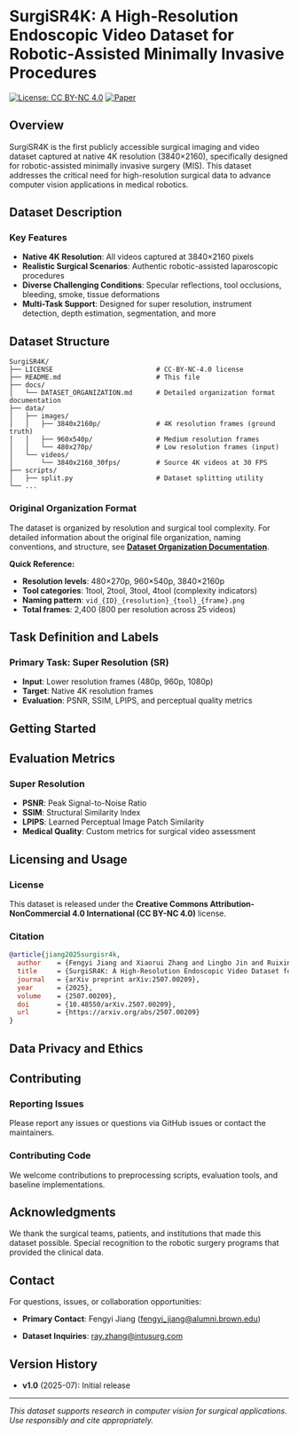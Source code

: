 # SurgiSR4K: A High-Resolution Endoscopic Video Dataset for Robotic-Assisted Minimally Invasive Procedures

[![License: CC BY-NC 4.0](https://img.shields.io/badge/License-CC%20BY--NC%204.0-lightgrey.svg)](https://creativecommons.org/licenses/by-nc/4.0/)
[![Paper](https://img.shields.io/badge/Paper-arXiv%3A2507.00209-red)](https://arxiv.org/abs/2507.00209)

## Overview

SurgiSR4K is the first publicly accessible surgical imaging and video dataset captured at native 4K resolution (3840×2160), specifically designed for robotic-assisted minimally invasive surgery (MIS). This dataset addresses the critical need for high-resolution surgical data to advance computer vision applications in medical robotics.

## Dataset Description

### Key Features
- **Native 4K Resolution**: All videos captured at 3840×2160 pixels
- **Realistic Surgical Scenarios**: Authentic robotic-assisted laparoscopic procedures
- **Diverse Challenging Conditions**: Specular reflections, tool occlusions, bleeding, smoke, tissue deformations
- **Multi-Task Support**: Designed for super resolution, instrument detection, depth estimation, segmentation, and more


## Dataset Structure

```
SurgiSR4K/
├── LICENSE                          # CC-BY-NC-4.0 license
├── README.md                        # This file
├── docs/
│   └── DATASET_ORGANIZATION.md      # Detailed organization format documentation
├── data/
│   ├── images/
│   │   ├── 3840x2160p/              # 4K resolution frames (ground truth)
│   │   ├── 960x540p/                # Medium resolution frames
│   │   └── 480x270p/                # Low resolution frames (input)
│   └── videos/
│       └── 3840x2160_30fps/         # Source 4K videos at 30 FPS
├── scripts/
│   ├── split.py                     # Dataset splitting utility
└── ...
```

### Original Organization Format

The dataset is organized by resolution and surgical tool complexity. For detailed information about the original file organization, naming conventions, and structure, see **[Dataset Organization Documentation](docs/DATASET_ORGANIZATION.md)**.

**Quick Reference:**
- **Resolution levels**: 480×270p, 960×540p, 3840×2160p
- **Tool categories**: 1tool, 2tool, 3tool, 4tool (complexity indicators)
- **Naming pattern**: `vid_{ID}_{resolution}_{tool}_{frame}.png`
- **Total frames**: 2,400 (800 per resolution across 25 videos)

## Task Definition and Labels

### Primary Task: Super Resolution (SR)
- **Input**: Lower resolution frames (480p, 960p, 1080p)
- **Target**: Native 4K resolution frames
- **Evaluation**: PSNR, SSIM, LPIPS, and perceptual quality metrics

## Getting Started



## Evaluation Metrics

### Super Resolution
- **PSNR**: Peak Signal-to-Noise Ratio
- **SSIM**: Structural Similarity Index
- **LPIPS**: Learned Perceptual Image Patch Similarity
- **Medical Quality**: Custom metrics for surgical video assessment

 
## Licensing and Usage

### License
This dataset is released under the **Creative Commons Attribution-NonCommercial 4.0 International (CC BY-NC 4.0)** license.

### Citation
```bibtex
@article{jiang2025surgisr4k,
  author    = {Fengyi Jiang and Xiaorui Zhang and Lingbo Jin and Ruixing Liang and Yuxin Chen and Adi Chola Venkatesh and Jason Culman and Tiantian Wu and Lirong Shao and Wenqing Sun and Cong Gao and Hallie McNamara and Jingpei Lu and Omid Mohareri},
  title     = {SurgiSR4K: A High‐Resolution Endoscopic Video Dataset for Robotic‐Assisted Minimally Invasive Procedures},
  journal   = {arXiv preprint arXiv:2507.00209},
  year      = {2025},
  volume    = {2507.00209},
  doi       = {10.48550/arXiv.2507.00209},
  url       = {https://arxiv.org/abs/2507.00209}
}

```

## Data Privacy and Ethics


## Contributing

### Reporting Issues
Please report any issues or questions via GitHub issues or contact the maintainers.

### Contributing Code
We welcome contributions to preprocessing scripts, evaluation tools, and baseline implementations.

## Acknowledgments

We thank the surgical teams, patients, and institutions that made this dataset possible. Special recognition to the robotic surgery programs that provided the clinical data.

## Contact

For questions, issues, or collaboration opportunities:
- **Primary Contact**: Fengyi Jiang (fengyi_jiang@alumni.brown.edu)

- **Dataset Inquiries**: ray.zhang@intusurg.com

## Version History

- **v1.0** (2025-07): Initial release
---

*This dataset supports research in computer vision for surgical applications. Use responsibly and cite appropriately.* 